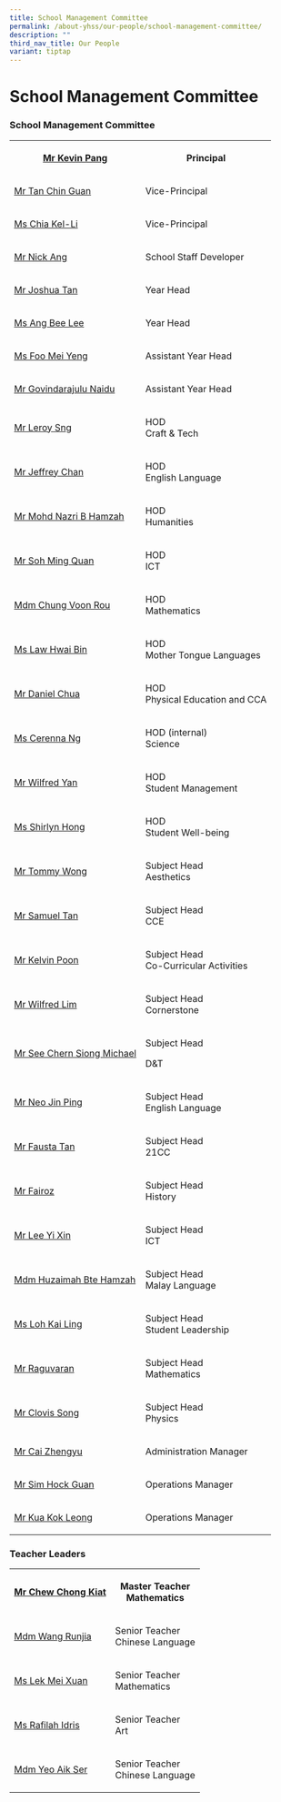 ```yaml
---
title: School Management Committee
permalink: /about-yhss/our-people/school-management-committee/
description: ""
third_nav_title: Our People
variant: tiptap
---
```

<h1><strong>School Management Committee</strong></h1>
<h3>School Management Committee</h3>
<table style="minWidth: 50px">
<colgroup>
<col>
<col>
</colgroup>
<tbody>
<tr>
<th rowspan="1" colspan="1">
<p><a href="mailto:YUHUA_SS@moe.edu.sg" rel="noopener noreferrer nofollow" target="_blank">Mr Kevin Pang</a>
</p>
</th>
<th rowspan="1" colspan="1">
<p><strong>Principal</strong>
</p>
</th>
</tr>
<tr>
<td rowspan="1" colspan="1">
<p><a href="mailto:YUHUA_SS@moe.edu.sg" rel="noopener noreferrer nofollow" target="_blank">Mr Tan Chin Guan</a>
</p>
</td>
<td rowspan="1" colspan="1">
<p>Vice-Principal</p>
</td>
</tr>
<tr>
<td rowspan="1" colspan="1">
<p><a href="mailto:YUHUA_SS@moe.edu.sg" rel="noopener noreferrer nofollow" target="_blank">Ms Chia Kel-Li</a>
</p>
</td>
<td rowspan="1" colspan="1">
<p>Vice-Principal</p>
</td>
</tr>
<tr>
<td rowspan="1" colspan="1">
<p><a href="mailto:ANG_GEOK_LIN@moe.edu.sg" rel="noopener noreferrer nofollow" target="_blank">Mr Nick Ang</a>
</p>
</td>
<td rowspan="1" colspan="1">
<p>School Staff Developer</p>
</td>
</tr>
<tr>
<td rowspan="1" colspan="1">
<p><a href="mailto:TAN_CHEK_HENG@moe.edu.sg" rel="noopener noreferrer nofollow" target="_blank">Mr Joshua Tan</a>
</p>
</td>
<td rowspan="1" colspan="1">
<p>Year Head</p>
</td>
</tr>
<tr>
<td rowspan="1" colspan="1">
<p><a href="mailto:ANG_BEE_LEE@moe.edu.sg" rel="noopener noreferrer nofollow" target="_blank">Ms Ang Bee Lee</a>
</p>
</td>
<td rowspan="1" colspan="1">
<p>Year Head</p>
</td>
</tr>
<tr>
<td rowspan="1" colspan="1">
<p><a href="mailto:foo_mei_yeng@moe.edu.sg" rel="noopener nofollow" target="_blank">Ms Foo Mei Yeng</a>
</p>
</td>
<td rowspan="1" colspan="1">
<p>Assistant Year Head</p>
</td>
</tr>
<tr>
<td rowspan="1" colspan="1">
<p><a href="mailto:govindarajulu_naidu@moe.edu.sg" rel="noopener nofollow" target="_blank">Mr Govindarajulu Naidu</a>
</p>
</td>
<td rowspan="1" colspan="1">
<p>Assistant Year Head</p>
</td>
</tr>
<tr>
<td rowspan="1" colspan="1">
<p><a href="mailto:SNG_WEE_YOKE@moe.edu.sg" rel="noopener noreferrer nofollow" target="_blank">Mr Leroy Sng</a>
</p>
</td>
<td rowspan="1" colspan="1">
<p>HOD
<br>Craft &amp; Tech</p>
</td>
</tr>
<tr>
<td rowspan="1" colspan="1">
<p><a href="mailto:CHAN_KAH_WAI_JEFFREY@moe.edu.sg" rel="noopener noreferrer nofollow" target="_blank">Mr Jeffrey Chan</a>
</p>
</td>
<td rowspan="1" colspan="1">
<p>HOD
<br>English Language</p>
</td>
</tr>
<tr>
<td rowspan="1" colspan="1">
<p><a href="mailto:MOHAMED_NAZRI_HAMZAH@moe.edu.sg" rel="noopener noreferrer nofollow" target="_blank">Mr Mohd Nazri B Hamzah</a>
</p>
</td>
<td rowspan="1" colspan="1">
<p>HOD
<br>Humanities</p>
</td>
</tr>
<tr>
<td rowspan="1" colspan="1">
<p><a href="mailto:Soh_Ming_Quan@moe.edu.sg" rel="noopener noreferrer nofollow" target="_blank">Mr Soh Ming Quan</a>
</p>
</td>
<td rowspan="1" colspan="1">
<p>HOD
<br>ICT</p>
</td>
</tr>
<tr>
<td rowspan="1" colspan="1">
<p><a href="mailto:CHUNG_VOON_ROU@moe.edu.sg" rel="noopener noreferrer nofollow" target="_blank">Mdm Chung Voon Rou</a>
</p>
</td>
<td rowspan="1" colspan="1">
<p>HOD
<br>Mathematics</p>
</td>
</tr>
<tr>
<td rowspan="1" colspan="1">
<p><a href="mailto:LAW_HWAI_BIN@moe.edu.sg" rel="noopener noreferrer nofollow" target="_blank">Ms Law Hwai Bin</a>
</p>
</td>
<td rowspan="1" colspan="1">
<p>HOD
<br>Mother Tongue Languages</p>
</td>
</tr>
<tr>
<td rowspan="1" colspan="1">
<p><a href="mailto:DANIEL_CHUA@moe.edu.sg" rel="noopener noreferrer nofollow" target="_blank">Mr Daniel Chua</a>
</p>
</td>
<td rowspan="1" colspan="1">
<p>HOD
<br>Physical Education and CCA</p>
</td>
</tr>
<tr>
<td rowspan="1" colspan="1">
<p><a href="mailto:NG_YIH_LIN_CERENNA@moe.edu.sg" rel="noopener noreferrer nofollow" target="_blank">Ms Cerenna Ng</a>
</p>
</td>
<td rowspan="1" colspan="1">
<p>HOD (internal)
<br>Science</p>
</td>
</tr>
<tr>
<td rowspan="1" colspan="1">
<p><a href="mailto:wilfred_yan@moe.edu.sg" rel="noopener noreferrer nofollow" target="_blank">Mr Wilfred Yan</a>
</p>
</td>
<td rowspan="1" colspan="1">
<p>HOD
<br>Student Management</p>
</td>
</tr>
<tr>
<td rowspan="1" colspan="1">
<p><a href="mailto:HONG_WEI_LI@moe.edu.sg" rel="noopener noreferrer nofollow" target="_blank">Ms Shirlyn Hong</a>
</p>
</td>
<td rowspan="1" colspan="1">
<p>HOD
<br>Student Well-being</p>
</td>
</tr>
<tr>
<td rowspan="1" colspan="1">
<p><a href="mailto:yong_ping_tommy_wong@moe.edu.sg" rel="noopener noreferrer nofollow" target="_blank">Mr Tommy Wong</a>
</p>
</td>
<td rowspan="1" colspan="1">
<p>Subject Head
<br>Aesthetics</p>
</td>
</tr>
<tr>
<td rowspan="1" colspan="1">
<p><a href="mailto:TAN_SHENG_YAN_SAMUEL@moe.edu.sg" rel="noopener noreferrer nofollow" target="_blank">Mr Samuel Tan</a>
</p>
</td>
<td rowspan="1" colspan="1">
<p>Subject Head
<br>CCE</p>
</td>
</tr>
<tr>
<td rowspan="1" colspan="1">
<p><a href="mailto:mailto:kelvin_poon_weng_hong@schools.gov.sg" rel="noopener noreferrer nofollow" target="_blank">Mr Kelvin Poon</a>
</p>
</td>
<td rowspan="1" colspan="1">
<p>Subject Head
<br>Co-Curricular Activities</p>
</td>
</tr>
<tr>
<td rowspan="1" colspan="1">
<p><a href="mailto:LIM_PENG_LIM_WILFRED@moe.edu.sg" rel="noopener noreferrer nofollow" target="_blank">Mr Wilfred Lim</a>
</p>
</td>
<td rowspan="1" colspan="1">
<p>Subject Head
<br>Cornerstone</p>
</td>
</tr>
<tr>
<td rowspan="1" colspan="1">
<p><a href="see_chern_siong@moe.edu.sg" rel="noopener nofollow" target="_blank">Mr See Chern Siong Michael</a>
</p>
</td>
<td rowspan="1" colspan="1">
<p>Subject Head</p>
<p>D&amp;T</p>
</td>
</tr>
<tr>
<td rowspan="1" colspan="1">
<p><a href="mailto:NEO_JIN_PING@moe.edu.sg" rel="noopener noreferrer nofollow" target="_blank">Mr Neo Jin Ping</a>
</p>
</td>
<td rowspan="1" colspan="1">
<p>Subject Head
<br>English Language</p>
</td>
</tr>
<tr>
<td rowspan="1" colspan="1">
<p><a href="mailto:TAN_YU_MENG_FAUSTA@moe.edu.sg" rel="noopener noreferrer nofollow" target="_blank">Mr Fausta Tan</a>
</p>
</td>
<td rowspan="1" colspan="1">
<p>Subject Head
<br>21CC</p>
</td>
</tr>
<tr>
<td rowspan="1" colspan="1">
<p><a href="mailto:muhamad_fairoz@moe.edu.sg" rel="noopener noreferrer nofollow" target="_blank">Mr Fairoz</a>
</p>
</td>
<td rowspan="1" colspan="1">
<p>Subject Head
<br>History</p>
</td>
</tr>
<tr>
<td rowspan="1" colspan="1">
<p><a href="mailto:yi_xin_lee@moe.edu.sg" rel="noopener noreferrer nofollow" target="_blank">Mr Lee Yi Xin</a>
</p>
</td>
<td rowspan="1" colspan="1">
<p>Subject Head
<br>ICT</p>
</td>
</tr>
<tr>
<td rowspan="1" colspan="1">
<p><a href="mailto:HUZAIMAH_HAMZAH@moe.edu.sg" rel="noopener noreferrer nofollow" target="_blank">Mdm Huzaimah Bte Hamzah</a>
</p>
</td>
<td rowspan="1" colspan="1">
<p>Subject Head
<br>Malay Language</p>
</td>
</tr>
<tr>
<td rowspan="1" colspan="1">
<p><a href="mailto:LOH_KAI_LING@moe.edu.sg" rel="noopener noreferrer nofollow" target="_blank">Ms Loh Kai Ling</a>
</p>
</td>
<td rowspan="1" colspan="1">
<p>Subject Head
<br>Student Leadership</p>
</td>
</tr>
<tr>
<td rowspan="1" colspan="1">
<p><a href="mailto:RAGUVARAN_RAJANDERAN@moe.edu.sg" rel="noopener noreferrer nofollow" target="_blank">Mr Raguvaran</a>
</p>
</td>
<td rowspan="1" colspan="1">
<p>Subject Head
<br>Mathematics</p>
</td>
</tr>
<tr>
<td rowspan="1" colspan="1">
<p><a href="mailto:SONG_SHENG_YANG_CLOVIS@moe.edu.sg" rel="noopener noreferrer nofollow" target="_blank">Mr Clovis Song</a>
</p>
</td>
<td rowspan="1" colspan="1">
<p>Subject Head
<br>Physics</p>
</td>
</tr>
<tr>
<td rowspan="1" colspan="1">
<p><a href="mailto:cai_zhengyu@moe.edu.sg" rel="noopener noreferrer nofollow" target="_blank">Mr Cai Zhengyu</a>
</p>
</td>
<td rowspan="1" colspan="1">
<p>Administration Manager</p>
</td>
</tr>
<tr>
<td rowspan="1" colspan="1">
<p><a href="mailto:sim_hock_guan@moe.edu.sg" rel="noopener noreferrer nofollow" target="_blank">Mr Sim Hock Guan</a>
</p>
</td>
<td rowspan="1" colspan="1">
<p>Operations Manager</p>
</td>
</tr>
<tr>
<td rowspan="1" colspan="1">
<p><a href="mailto:kua_kok_leong_a@moe.edu.sg" rel="noopener noreferrer nofollow" target="_blank">Mr Kua Kok Leong</a>
</p>
</td>
<td rowspan="1" colspan="1">
<p>Operations Manager</p>
</td>
</tr>
</tbody>
</table>
<h3>Teacher Leaders</h3>
<table style="minWidth: 50px">
<colgroup>
<col>
<col>
</colgroup>
<tbody>
<tr>
<th rowspan="1" colspan="1">
<p><strong><a href="mailto:CHEW_CHONG_KIAT@moe.edu.sg" rel="noopener noreferrer nofollow" target="_blank">Mr Chew Chong Kiat</a></strong>
</p>
</th>
<th rowspan="1" colspan="1">
<p>Master Teacher
<br>Mathematics</p>
</th>
</tr>
<tr>
<td rowspan="1" colspan="1">
<p><a href="mailto:WANG_RUNJIA@moe.edu.sg" rel="noopener noreferrer nofollow" target="_blank">Mdm Wang Runjia</a>
</p>
</td>
<td rowspan="1" colspan="1">
<p>Senior Teacher
<br>Chinese Language</p>
</td>
</tr>
<tr>
<td rowspan="1" colspan="1">
<p><a href="mailto:LEK_MEI_XUAN@moe.edu.sg" rel="noopener noreferrer nofollow" target="_blank">Ms Lek Mei Xuan</a>
</p>
</td>
<td rowspan="1" colspan="1">
<p>Senior Teacher
<br>Mathematics</p>
</td>
</tr>
<tr>
<td rowspan="1" colspan="1">
<p><a href="mailto:RAFILAH_IDRIS@moe.edu.sg" rel="noopener noreferrer nofollow" target="_blank">Ms Rafilah Idris</a>
</p>
</td>
<td rowspan="1" colspan="1">
<p>Senior Teacher
<br>Art</p>
</td>
</tr>
<tr>
<td rowspan="1" colspan="1">
<p><a href="mailto:YEO_AIK_SER@moe.edu.sg" rel="noopener noreferrer nofollow" target="_blank">Mdm Yeo Aik Ser</a>
</p>
</td>
<td rowspan="1" colspan="1">
<p>Senior Teacher
<br>Chinese Language</p>
</td>
</tr>
</tbody>
</table>
<p></p>